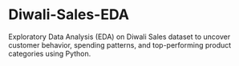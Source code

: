 # Diwali-Sales-EDA
Exploratory Data Analysis (EDA) on Diwali Sales dataset to uncover customer behavior, spending patterns, and top-performing product categories using Python.
